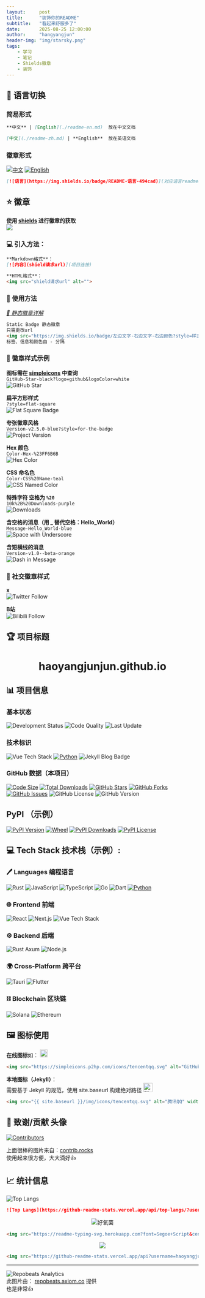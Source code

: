 ```yaml
---
layout:     post
title:      "装饰你的README"
subtitle:   "看起来舒服多了"
date:       2025-08-25 12:00:00
author:     "hangyangjun"
header-img: "img/starsky.png"
tags:
    - 学习
    - 笔记
    - Shields徽章
    - 装饰
---
```

## 💬 语言切换

### 简易形式 
```md
**中文** | [English](./readme-en.md)  放在中文文档

[中文](./readme-zh.md) | **English**  放在英语文档
```

### 徽章形式  
[![中文](https://img.shields.io/badge/README-中文-494cad)](https://haoyangjunjun.github.io/about/)
[![English](https://img.shields.io/badge/README-English-494cad)](https://haoyangjunjun.github.io/about/?lang=en)

```md
[![语言](https://img.shields.io/badge/README-语言-494cad)](对应语言readmeURL)
```
## ⭐ 徽章
**使用 [shields](https://shields.io/badges) 进行徽章的获取**  
[![](https://img.shields.io/badge/shields.io-black?logo=shieldsdotio&logoColor=white)](https://shields.io/badges)


### 💻 引入方法：
```md
**Markdown格式**：  
[![内容](shield请求url)](项目连接)

**HTML格式**：
<img src="shield请求url" alt="">
```

### 📘 使用方法
*[📕 静态徽章详解](https://shields.io/badges/static-badge)*  
```md
Static Badge 静态徽章
只需更改url
<img src="https://img.shields.io/badge/左边文字-右边文字-右边颜色?style=样式（详情见官网）">
标签、信息和颜色由 - 分隔
```
### 🎨 徽章样式示例

**图标需在 [simpleicons](https://simpleicons.org/) 中查询**  
`GitHub-Star-black?logo=github&logoColor=white`  
![GitHub Star](https://img.shields.io/badge/GitHub-Star-black?logo=github&logoColor=white)

**扁平方形样式**  
`?style=flat-square`  
![Flat Square Badge](https://img.shields.io/badge/Build-Passing-brightgreen?style=flat-square)

**夸张徽章风格**  
`Version-v2.5.0-blue?style=for-the-badge`  
![Project Version](https://img.shields.io/badge/Version-v2.5.0-blue?style=for-the-badge)

**Hex 颜色**  
`Color-Hex-%23FF6B6B`  
![Hex Color](https://img.shields.io/badge/Color-Hex-%23FF6B6B)

**CSS 命名色**  
`Color-CSS%20Name-teal`  
![CSS Named Color](https://img.shields.io/badge/Color-CSS%20Name-teal)

**特殊字符 空格为 `%20`**  
`10k%2B%20Downloads-purple`  
![Downloads](https://img.shields.io/badge/10k%2B%20Downloads-purple)

**含空格的消息（用 _ 替代空格：Hello_World）**  
`Message-Hello_World-blue`  
![Space with Underscore](https://img.shields.io/badge/Message-Hello_World-blue)

**含短横线的消息**  
`Version-v1.0--beta-orange`  
![Dash in Message](https://img.shields.io/badge/Version-v1.0--beta-orange)

### 📱 社交徽章样式
**x**  
![Twitter Follow](https://img.shields.io/badge/Follow-Me-1DA1F2?style=social&logo=x)

**B站**  
![Bilibili Follow](https://img.shields.io/badge/关注-我的B站-FB7299?style=social&logo=bilibili)


## 🏆 项目标题
# <center>haoyangjunjun.github.io</center>

## 📊 项目信息

### 基本状态
![Development Status](https://img.shields.io/badge/Status-Active-brightgreen)
![Code Quality](https://img.shields.io/badge/Code--Quality-A-brightgreen?logo=codefactor&logoSize=auto)
![Last Update](https://img.shields.io/badge/Last%20Update-2024.05-orange?labelColor=gray)

### 技术标识
![Vue Tech Stack](https://img.shields.io/badge/Tech-Vue%203-green?logo=vuedotjs&logoSize=auto)
[![Python](https://img.shields.io/badge/Python-3-blue)](https://www.python.org/)
![Jekyll Blog Badge](https://img.shields.io/badge/Blog-Jekyll%20Powered-%233498DB?style=flat-square&logo=jekyll&logoColor=white&labelColor=%232C3E50)

### GitHub 数据（本项目）
[![Code Size](https://img.shields.io/github/languages/code-size/haoyangjunjun/haoyangjunjun.github.io)](https://github.com/haoyangjunjun/haoyangjunjun.github.io)
[![Total Downloads](https://img.shields.io/github/downloads/haoyangjunjun/haoyangjunjun.github.io/total)](https://github.com/haoyangjunjun/haoyangjunjun.github.io)
[![GitHub Stars](https://img.shields.io/github/stars/haoyangjunjun/haoyangjunjun.github.io.svg)](https://github.com/haoyangjunjun/haoyangjunjun.github.io)
[![GitHub Forks](https://img.shields.io/github/forks/haoyangjunjun/haoyangjunjun.github.io.svg)](https://github.com/haoyangjunjun/haoyangjunjun.github.io/fork)
[![GitHub Issues](https://img.shields.io/github/issues/haoyangjunjun/haoyangjunjun.github.io)](https://github.com/haoyangjunjun/haoyangjunjun.github.io/issues)
![GitHub License](https://img.shields.io/github/license/haoyangjunjun/haoyangjunjun.github.io)
![GitHub Version](https://img.shields.io/github/package-json/v/haoyangjunjun/haoyangjunjun.github.io)

## PyPI （示例）

[![PyPI Version](https://img.shields.io/pypi/v/pywxdump)](https://pypi.org/project/pywxdump/)
[![Wheel](https://img.shields.io/pypi/wheel/pywxdump)](https://pypi.org/project/pywxdump/)
[![PyPI Downloads](https://img.shields.io/pypi/dm/pywxdump)](https://pypistats.org/packages/pywxdump)
[![PyPI License](https://img.shields.io/pypi/l/pywxdump)](https://github.com/haoyangjunjun/haoyangjunjun.github.io/blob/master/LICENSE)

## 💻 Tech Stack 技术栈（示例）:

### 🖊️ Languages 编程语言
![Rust](https://img.shields.io/badge/rust-%23DEA584.svg?style=flat&logo=rust&logoColor=%23000000)
![JavaScript](https://img.shields.io/badge/javascript-%23F7DF1E.svg?style=flat&logo=javascript&logoColor=%23000000)
![TypeScript](https://img.shields.io/badge/typescript-%233178C6.svg?style=flat&logo=typescript&logoColor=white)
![Go](https://img.shields.io/badge/go-%2300ADD8.svg?style=flat&logo=go&logoColor=white)
![Dart](https://img.shields.io/badge/dart-%230175C2.svg?style=flat&logo=dart&logoColor=white)
[![Python](https://img.shields.io/badge/Python-3-blue)](https://www.python.org/)

### 🌐 Frontend 前端
![React](https://img.shields.io/badge/react-%2361DAFB.svg?style=flat&logo=react&logoColor=%23000000)
![Next.js](https://img.shields.io/badge/next.js-%23000000.svg?style=flat&logo=nextdotjs&logoColor=white)
![Vue Tech Stack](https://img.shields.io/badge/Tech-Vue%203-green?logo=vuedotjs&logoSize=auto)

### ⚙️ Backend 后端
![Rust Axum](https://img.shields.io/badge/axum-%23DEA584.svg?style=flat&logo=rust&logoColor=%23000000)
![Node.js](https://img.shields.io/badge/node.js-%23339933.svg?style=flat&logo=node.js&logoColor=white)

### 🌍 Cross-Platform 跨平台
![Tauri](https://img.shields.io/badge/tauri-%234E5B62.svg?style=flat&logo=tauri&logoColor=white)
![Flutter](https://img.shields.io/badge/flutter-%2302569B.svg?style=flat&logo=flutter&logoColor=white)

### ⛓️ Blockchain 区块链
![Solana](https://img.shields.io/badge/solana-%2366F9A1.svg?style=flat&logo=solana&logoColor=white)
![Ethereum](https://img.shields.io/badge/ethereum-%233C3C3D.svg?style=flat&logo=ethereum&logoColor=%236172E5)

## 🖼️ 图标使用

**在线图标**如：
<img src="https://simpleicons.p2hp.com/icons/tencentqq.svg" alt="GitHub" width="20" height="20">
```html
<img src="https://simpleicons.p2hp.com/icons/tencentqq.svg" alt="GitHub" width="20" height="20">
```

**本地图标（Jekyll）**：  
需要基于 Jekyll 的规范，使用 site.baseurl 构建绝对路径
<img src="{{ site.baseurl }}/img/icons/tencentqq.svg" alt="腾讯QQ" width="24" height="24">
```html
<img src="{{ site.baseurl }}/img/icons/tencentqq.svg" alt="腾讯QQ" width="24" height="24">
```

## 🙏 致谢/贡献 头像
[![Contributors](https://contrib.rocks/image?repo=haoyangjunjun/haoyangjunjun.github.io)](https://github.com/haoyangjunjun/haoyangjunjun.github.io/graphs/contributors)

上面很棒的图片来自：[contrib.rocks](https://contrib.rocks/preview?repo=haoyangjunjun%2Fhaoyangjunjun.github.io)  
使用起来很方便，大大滴好👍

## 📈 统计信息

![Top Langs](https://github-readme-stats.vercel.app/api/top-langs/?username=haoyangjunjun&layout=compact)
```md
![Top Langs](https://github-readme-stats.vercel.app/api/top-langs/?username=haoyangjunjun&layout=compact)
```

<div align="center">
<img src="https://readme-typing-svg.herokuapp.com?font=Segoe+Script&center=true&lines=好氧菌" alt="好氧菌">
</div>

```html
<img src="https://readme-typing-svg.herokuapp.com?font=Segoe+Script&center=true&lines=好氧菌" alt="好氧菌">
```
<div align="center">
<img src="https://github-readme-stats.vercel.app/api?username=haoyangjunjun&show_icons=true&theme=tokyonight">
</div>

```html
<img src="https://github-readme-stats.vercel.app/api?username=haoyangjunjun&show_icons=true&theme=tokyonight">
```

---

![Repobeats Analytics](https://repobeats.axiom.co/api/embed/75e057a18438d44f9cb67ffd93467af42732fede.svg "Repobeats analytics image")  
此图片由： [repobeats.axiom.co](https://repobeats.axiom.co/) 提供  
也是非常👍  

